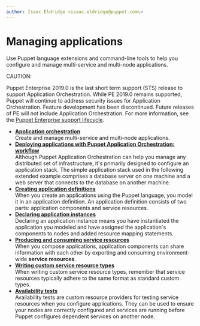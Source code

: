 ```yaml
---
author: Isaac Eldridge <isaac.eldridge@puppet.com\>
---
```


# Managing applications

Use Puppet language extensions and command-line tools to help you configure and manage multi-service and multi-node applications.

CAUTION:

Puppet Enterprise 2019.0 is the last short term support \(STS\) release to support Application Orchestration. While PE 2019.0 remains supported, Puppet will continue to address security issues for Application Orchestration. Feature development has been discontinued. Future releases of PE will not include Application Orchestration. For more information, see the [Puppet Enterprise support lifecycle](https://puppet.com/misc/puppet-enterprise-lifecycle).

-   **[Application orchestration](application_orchestration_overview.md#)**  
Create and manage multi-service and multi-node applications.
-   **[Deploying applications with Puppet Application Orchestration: workflow](deploying_applications_workflow.md#)**  
Although Puppet Application Orchestration can help you manage any distributed set of infrastructure, it's primarily designed to configure an application stack. The simple application stack used in the following extended example comprises a database server on one machine and a web server that connects to the database on another machine.
-   **[Creating application definitions](creating_application_definitions.md#)**  
When you create an applications using the Puppet language, you model it in an application definition. An application definition consists of two parts: application components and service resources.
-   **[Declaring application instances](declaring_application_instances.md#)**  
Declaring an application instance means you have instantiated the application you modeled and have assigned the application's components to nodes and added resource mapping statements.
-   **[Producing and consuming service resources](producing_and_consuming_service_resources.md#)**  
When you compose applications, application components can share information with each other by exporting and consuming environment-wide **service resources**.
-   **[Writing custom service resource types](writing_custom_service_resource_types.md)**  
When writing custom service resource types, remember that service resources typically adhere to the same format as standard custom types.
-   **[Availability tests](availability_tests.md#)**  
Availability tests are custom resource providers for testing service resources when you configure applications. They can be used to ensure your nodes are correctly configured and services are running before Puppet configures dependent services on another node.

